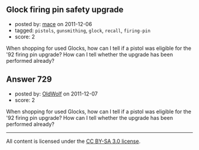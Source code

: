 ## Glock firing pin safety upgrade

- posted by: [mace](https://stackexchange.com/users/-1/163-mace) on 2011-12-06
- tagged: `pistols`, `gunsmithing`, `glock`, `recall`, `firing-pin`
- score: 2

When shopping for used Glocks, how can I tell if a pistol was eligible for the '92 firing pin upgrade? How can I tell whether the upgrade has been performed already?


## Answer 729

- posted by: [OldWolf](https://stackexchange.com/users/-1/111-oldwolf) on 2011-12-07
- score: 2

When shopping for used Glocks, how can I tell if a pistol was eligible for the '92 firing pin upgrade? How can I tell whether the upgrade has been performed already?



---

All content is licensed under the [CC BY-SA 3.0 license](https://creativecommons.org/licenses/by-sa/3.0/).
